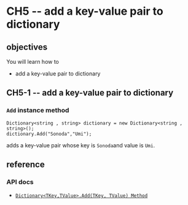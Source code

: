 # CH5 -- add a key-value pair to dictionary
## objectives
You will learn how to

+ add a key-value pair to dictionary

## CH5-1 -- add a key-value pair to dictionary
### `Add` instance method

```
Dictionary<string , string> dictionary = new Dictionary<string , string>();
dictionary.Add("Sonoda","Umi");
```

adds a key-value pair whose key is `Sonoda`and value is `Umi`.

## reference
### API docs
+ [`Dictionary<TKey,TValue>.Add(TKey, TValue) Method`](https://learn.microsoft.com/en-us/dotnet/api/system.collections.generic.dictionary-2.add?view=net-8.0)
